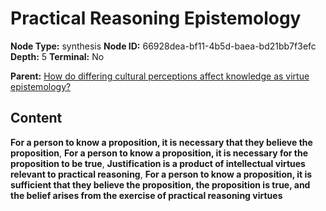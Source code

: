 # Practical Reasoning Epistemology

**Node Type:** synthesis
**Node ID:** 66928dea-bf11-4b5d-baea-bd21bb7f3efc
**Depth:** 5
**Terminal:** No

**Parent:** [How do differing cultural perceptions affect knowledge as virtue epistemology?](how-do-differing-cultural-perceptions-affect-knowledge-as-virtue-epistemology-antithesis-c6ca614f-bd04-4c5c-8120-4b6b2d9a1b85.md)

## Content

**For a person to know a proposition, it is necessary that they believe the proposition**, **For a person to know a proposition, it is necessary for the proposition to be true**, **Justification is a product of intellectual virtues relevant to practical reasoning**, **For a person to know a proposition, it is sufficient that they believe the proposition, the proposition is true, and the belief arises from the exercise of practical reasoning virtues**
